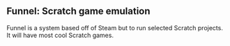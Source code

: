 ## Funnel: Scratch game emulation
Funnel is a system based off of Steam but to run selected Scratch projects. It will have most cool Scratch games.